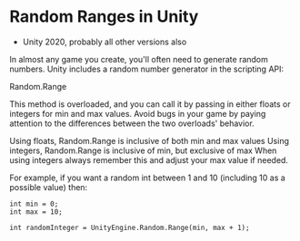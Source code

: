 # Random Ranges in Unity

* Unity 2020, probably all other versions also

In almost any game you create, you'll often need to generate random numbers. Unity includes a random number generator in the scripting API:

Random.Range

This method is overloaded, and you can call it by passing in either floats or integers for min and max values. Avoid bugs in your game by paying attention to the differences between the two overloads' behavior.

Using floats, Random.Range is inclusive of both min and max values Using integers, Random.Range is inclusive of min, but exclusive of max When using integers always remember this and adjust your max value if needed.

For example, if you want a random int between 1 and 10 (including 10 as a possible value) then:

```
int min = 0;
int max = 10;

int randomInteger = UnityEngine.Random.Range(min, max + 1);
```
